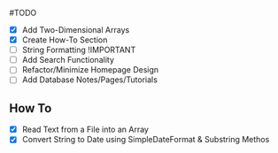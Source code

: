 #TODO

- [x] Add Two-Dimensional Arrays
- [x] Create How-To Section
- [ ] String Formatting !IMPORTANT
- [ ] Add Search Functionality
- [ ] Refactor/Minimize Homepage Design
- [ ] Add Database Notes/Pages/Tutorials

## How To 
- [x] Read Text from a File into an Array
- [x] Convert String to Date using SimpleDateFormat & Substring Methos